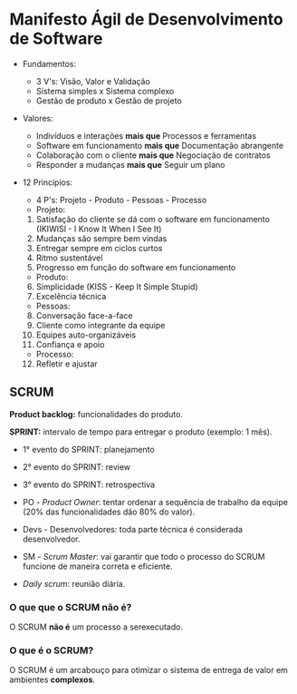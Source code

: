 
# Manifesto Ágil de Desenvolvimento de Software

* Fundamentos:
	- 3 V's: Visão, Valor e Validação
	- Sistema simples x Sistema complexo
	- Gestão de produto x Gestão de projeto

* Valores:
	- Indivíduos e interações **mais que** Processos e ferramentas
	- Software em funcionamento **mais que** Documentação abrangente
	- Colaboração com o cliente **mais que** Negociação de contratos
	- Responder a mudanças **mais que** Seguir um plano

* 12 Princípios:
	- 4 P's: Projeto - Produto - Pessoas - Processo
	- Projeto:
	1. Satisfação do cliente se dá com o software em funcionamento (IKIWISI - I Know It When I See It)
	2. Mudanças são sempre bem vindas
	3. Entregar sempre em ciclos curtos
	4. Ritmo sustentável
	5. Progresso em função do software em funcionamento

	- Produto:
	6. Simplicidade (KISS - Keep It Simple Stupid)
	7. Excelência técnica

	- Pessoas:
	8. Conversação face-a-face
	9. Cliente como integrante da equipe
	10. Equipes auto-organizáveis
	11. Confiança e apoio

	- Processo:
	12. Refletir e ajustar

## SCRUM

**Product backlog:** funcionalidades do produto.

**SPRINT:** intervalo de tempo para entregar o produto (exemplo: 1 mês).
* 1° evento do SPRINT: planejamento
* 2° evento do SPRINT: review
* 3° evento do SPRINT: retrospectiva

* PO - _Product Owner_: tentar ordenar a sequência de trabalho da equipe (20% das funcionalidades dão 80% do valor).
* Devs - Desenvolvedores: toda parte técnica é considerada desenvolvedor.
* SM - _Scrum Master_: vai garantir que todo o processo do SCRUM funcione de maneira correta e eficiente.
* _Daily scrum_: reunião diária.

### O que que o SCRUM não é?
O SCRUM **não é** um processo a serexecutado. 

### O que é o SCRUM?
O SCRUM é um arcabouço para otimizar o sistema de entrega de valor em ambientes **complexos**.
